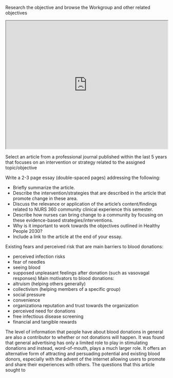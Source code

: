 Research the objective and browse the Workgroup and other related objectives


<iframe src="https://health.gov/healthypeople/objectives-and-data/browse-objectives/emergency-preparedness/increase-proportion-people-who-donate-blood-bdbs-d01" style="width: 100%; height: 400px;"></iframe>

Select an article from a professional journal published within the last 5 years that focuses on an intervention or strategy related to the assigned topic/objective

Write a 2-3 page essay (double-spaced pages) addressing the following:

- Briefly summarize the article.
- Describe the intervention/strategies that are described in the article that promote change in these area.
- Discuss the relevance or application of the article’s content/findings related to NURS 360 community clinical experience this semester.
- Describe how nurses can bring change to a community by focusing on these evidence-based strategies/interventions.
- Why is it important to work towards the objectives outlined in Healthy People 2030?
- Include a link to the article at the end of your essay.

Existing fears and perceived risk that are main barriers to blood donations:
- perceived infection risks
- fear of needles
- seeing blood
- supposed unpleasant feelings after donation (such as vasovagal responses)
Main motivators to blood donations:
- altruism (helping others generally)
- collectivism (helping members of a specific group)
- social pressure
- convenience 
- organizationa reputation and trust towards the organization
- perceived need for donations
- free infectious disease screening
- financial and tangible rewards

The level of information that people have about blood donations in general are also a contributor to whether or not donations will happen.
It was found that general advertising has only a limited role to play in stimulating donations and instead, word-of-mouth, plays a much larger role. It offers an alternative form of attracting and persuading potential and existing blood donors, especially with the advent of the internet allowing users to promote and share their experiences with others. 
The questions that this article sought to